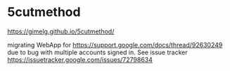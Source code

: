 # 5cutmethod
https://gimelg.github.io/5cutmethod/

migrating WebApp for https://support.google.com/docs/thread/92630249 due to bug with multiple accounts signed in. See issue tracker https://issuetracker.google.com/issues/72798634
